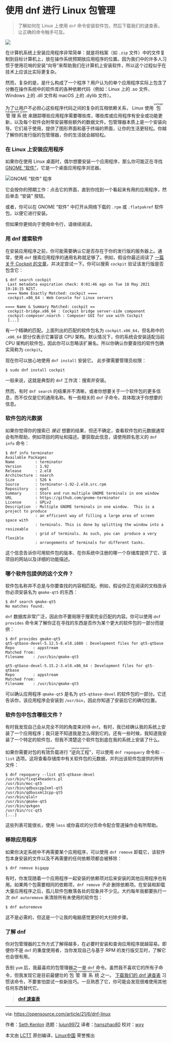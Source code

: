 [#]: subject: (Linux package management with dnf)
[#]: via: (https://opensource.com/article/21/6/dnf-linux)
[#]: author: (Seth Kenlon https://opensource.com/users/seth)
[#]: collector: (lujun9972)
[#]: translator: (hanszhao80)
[#]: reviewer: (wxy)
[#]: publisher: ( )
[#]: url: ( )

使用 dnf 进行 Linux 包管理
======

> 了解如何在 Linux 上使用 `dnf` 命令安装软件包，然后下载我们的速查表，让正确的命令触手可及。

![](https://img.linux.net.cn/data/attachment/album/202205/04/101526nlsnpu34ppgscsch.jpg)

在计算机系统上安装应用程序非常简单：就是将档案（如 `.zip` 文件）中的文件复制到目标计算机上，放在操作系统预期放应用程序的位置。因为我们中的许多人习惯于使用花哨的安装“向导”来帮助我们在计算机上安装软件，所以这个过程似乎在技术上应该比实际更复杂。

然而，复杂的是，是什么构成了一个程序？用户认为的单个应用程序实际上包含了分散在操作系统中的软件库的各种依赖代码（例如：Linux 上的 .so 文件、Windows 上的 .dll 文件和 macOS 上的 .dylib 文件）。

为了让用户不必担心这些程序代码之间的复杂的互相依赖关系， Linux 使用 <ruby>包管理系统<rt>package management system</rt></ruby> 来跟踪哪些应用程序需要哪些库，哪些库或应用程序有安全或功能更新，以及每个软件会附带安装哪些额外的数据文件。包管理器本质上是一个安装向导。它们易于使用，提供了图形界面和基于终端的界面，让你的生活更轻松。你越了解你的发行版的包管理器，你的生活就会越轻松。

### 在 Linux 上安装应用程序

如果你在使用 Linux 桌面时，偶尔想要安装一个应用程序，那么你可能正在寻找 [GNOME “软件”][2]，它是一个桌面应用程序浏览器。

![GNOME “软件” 程序][3]

它会按你的预期工作：点击它的界面，直到你找到一个看起来有用的应用程序，然后单击 “安装” 按钮。

或者，你可以在 GNOME “软件” 中打开从网络下载的 `.rpm` 或 `.flatpakref` 软件包，以便它进行安装。

但如果你更倾向于使用命令行，请继续阅读。

### 用 dnf 搜索软件

在安装应用程序之前，你可能需要确认它是否存在于你的发行版的服务器上。通常，使用 `dnf` 搜索应用程序的通用名称就足够了。例如，假设你最近阅读了 [一篇关于 Cockpit 的文章][4]，并决定尝试一下。你可以搜索 `cockpit` 验证该发行版是否包含它：

```
$ dnf search cockpit
 Last metadata expiration check: 0:01:46 ago on Tue 18 May 2021 19:18:15 NZST.
 ==== Name Exactly Matched: cockpit ====
 cockpit.x86_64 : Web Console for Linux servers

==== Name & Summary Matched: cockpit ==
 cockpit-bridge.x86_64 : Cockpit bridge server-side component
 cockpit-composer.noarch : Composer GUI for use with Cockpit
 [...]
```

有一个精确的匹配。上面列出的匹配的软件包名为 `cockpit.x86_64`，但名称中的 `.x86_64` 部分仅表示它兼容该 CPU 架构。默认情况下，你的系统会安装适配当前 CPU 架构的软件包，因此你可以忽略该扩展名。所以你确认你要查找的软件包确实简称为 `cockpit`。

现在你可以放心地使用 `dnf install` 安装它。 此步骤需要管理员权限：

```
$ sudo dnf install cockpit
```

一般来说，这就是典型的 `dnf` 工作流：搜索并安装。

然而，有时 `dnf search` 的结果并不清晰，或者你想要关于一个软件包的更多信息，而不仅仅是它的通用名称。有一些相关的 `dnf` 子命令，具体取决于你想要的信息。

### 软件包的元数据

如果你觉得你的搜索已 _接近_ 想要的结果，但还不确定，查看软件包的元数据通常会有所帮助，例如项目的网址和描述。要获取此信息，请使用顾名思义的 `dnf info` 命令：

```
$ dnf info terminator
Available Packages
Name         : terminator
Version      : 1.92
Release      : 2.el8
Architecture : noarch
Size         : 526 k
Source       : terminator-1.92-2.el8.src.rpm
Repository   : epel
Summary      : Store and run multiple GNOME terminals in one window
URL          : https://github.com/gnome-terminator
License      : GPLv2
Description  : Multiple GNOME terminals in one window.  This is a project to produce
             : an efficient way of filling a large area of screen space with
             : terminals. This is done by splitting the window into a resizeable
             : grid of terminals. As such, you can  produce a very flexible
             : arrangements of terminals for different tasks.
```

这个信息告诉你可用软件包的版本、在你系统中注册的哪一个存储库提供了它、该项目的网站以及详细的功能描述。

### 哪个软件包提供的这个文件？

软件包名称并不总是与你要查找的内容相匹配。例如，假设你正在阅读的文档告诉你必须安装名为 `qmake-qt5` 的东西：

```
$ dnf search qmake-qt5
No matches found.
```

`dnf` 数据库非常广泛，因此你不要局限于搜索完全匹配的内容。你可以使用 `dnf provides` 命令来了解你正在寻找的东西是否作为某个更大的软件包的一部分而提供：

```
$ dnf provides qmake-qt5
qt5-qtbase-devel-5.12.5-8.el8.i686 : Development files for qt5-qtbase
Repo        : appstream
Matched from:
Filename    : /usr/bin/qmake-qt5

qt5-qtbase-devel-5.15.2-3.el8.x86_64 : Development files for qt5-qtbase
Repo        : appstream
Matched from:
Filename    : /usr/bin/qmake-qt5
```

可以确认应用程序 `qmake-qt5` 是名为 `qt5-qtbase-devel` 的软件包的一部分。它还告诉你，该应用程序会安装到 `/usr/bin`，因此你知道了安装后它的确切位置。

### 软件包中包含哪些文件？

有时我发现自己会从完全不同的角度来对待 `dnf`。有时，我已经确认我的系统上安装了一个应用程序；我只是不知道我是怎么得到它的。还有一些时候，我知道我安装了一个特定的软件包，但我不清楚这个软件包到底在我的系统上安装了什么。

如果你需要对包的<ruby>有效负载<rt>payload</rt></ruby>进行 “<ruby>逆向工程<rt>reverse engineer</rt></ruby>”，可以使用 `dnf repoquery` 命令和 `--list` 选项。这将查看存储库中有关软件包的元数据，并列出该软件包提供的所有文件：

```
$ dnf repoquery --list qt5-qtbase-devel
/usr/bin/fixqt4headers.pl
/usr/bin/moc-qt5
/usr/bin/qdbuscpp2xml-qt5
/usr/bin/qdbusxml2cpp-qt5
/usr/bin/qlalr
/usr/bin/qmake-qt5
/usr/bin/qvkgen
/usr/bin/rcc-qt5
[...]
```

这些列表可能很长，使用 `less` 或你喜欢的分页命令配合管道操作会有所帮助。

### 移除应用程序

如果你决定系统中不再需要某个应用程序，可以使用 `dnf remove` 卸载它，该软件包本身安装的文件以及不再需要的任何依赖项都会被移除：

```
$ dnf remove bigapp
```

有时，你发现随着一个应用程序一起安装的依赖项对后来安装的其他应用程序也有用。如果两个包需要相同的依赖项，`dnf remove` _不会_ 删除依赖项。在安装和卸载大量应用程序之后，孤儿软件包散落各处的现象并不少见。大约每年我都要执行一次 `dnf autoremove` 来清除所有未使用的软件包：

```
$ dnf autoremove
```

这不是必需的，但这是一个让我的电脑感觉更好的大扫除步骤。

### 了解 dnf

你对包管理器的工作方式了解得越多，在必要时安装和查询应用程序就越容易。即便你不是 `dnf` 的重度使用者，当你发现自己与基于 RPM 的发行版交互时，了解它也会很有用。

告别 `yum` 后，我最喜欢的包管理器之一是 `dnf` 命令。虽然我不喜欢它的所有子命令，但我发现它是目前最健壮的 <ruby>包管理系统<rt>package management system</rt></ruby> 之一。 [下载我们的 dnf 速查表][5] 习惯该命令，不要害怕尝试一些新技巧。一旦熟悉了它，你可能会发现很难使用其他任何东西替代它。

> **[dnf 速查表][5]**

--------------------------------------------------------------------------------

via: https://opensource.com/article/21/6/dnf-linux

作者：[Seth Kenlon][a]
选题：[lujun9972][b]
译者：[hanszhao80](https://github.com/hanszhao80)
校对：[wxy](https://github.com/wxy)

本文由 [LCTT](https://github.com/LCTT/TranslateProject) 原创编译，[Linux中国](https://linux.cn/) 荣誉推出

[a]: https://opensource.com/users/seth
[b]: https://github.com/lujun9972
[1]: https://opensource.com/sites/default/files/styles/image-full-size/public/lead-images/brown-package-red-bow.jpg?itok=oxZYQzH- (Package wrapped with brown paper and red bow)
[2]: https://wiki.gnome.org/Apps/Software
[3]: https://opensource.com/sites/default/files/gnome-software.png (The GNOME Software app)
[4]: https://opensource.com/article/20/11/cockpit-server-management
[5]: https://opensource.com/downloads/dnf-cheat-sheet
